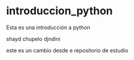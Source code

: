 # introduccion_python

Esta es una introducción a python

shayd chupelo
 djndini

 este es un cambio desde e repositorio de estudio